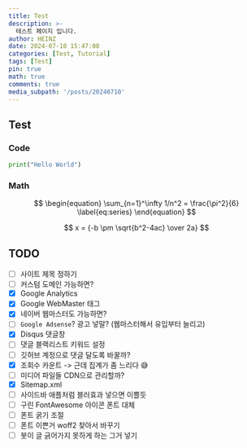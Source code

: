 ```yaml
---
title: Test
description: >-
  테스트 페이지 입니다.
author: HEINZ
date: 2024-07-10 15:47:00
categories: [Test, Tutorial]
tags: [Test]
pin: true
math: true
comments: true
media_subpath: '/posts/20240710'
---
```


## Test

### Code
```python
print("Hello World")
```
### Math

$$
\begin{equation}
  \sum_{n=1}^\infty 1/n^2 = \frac{\pi^2}{6}
  \label{eq:series}
\end{equation}
$$

$$ x = {-b \pm \sqrt{b^2-4ac} \over 2a} $$

## TODO

- [ ] 사이트 제목 정하기
- [ ] 커스텀 도메인 가능하면?
- [X] Google Analytics
- [X] Google WebMaster 태그
- [X] 네이버 웹마스터도 가능하면?
- [ ] `Google Adsense`? 광고 넣말? (웹마스터해서 유입부터 늘리고)
- [X] Disqus 댓글창
- [ ] 댓글 블랙리스트 키워드 설정
- [ ] 깃허브 계정으로 댓글 달도록 바꿀까?
- [X] 조회수 카운트 -> 근데 집계가 좀 느리다 😅
- [ ] 미디어 파일들 CDN으로 관리할까?
- [X] Sitemap.xml
- [ ] 사이드바 애플처럼 블러효과 넣으면 이쁠듯
- [ ] 구린 FontAwesome 아이콘 폰트 대체
- [ ] 폰트 굵기 조절
- [ ] 폰트 이쁜거 woff2 찾아서 바꾸기
- [ ] 봇이 글 긁어가지 못하게 하는 그거 넣기
